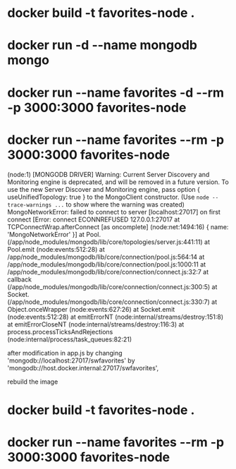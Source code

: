 # docker build -t favorites-node .

# docker run -d --name mongodb mongo 

# docker run --name favorites -d --rm -p 3000:3000 favorites-node

# docker run --name favorites  --rm -p 3000:3000 favorites-node

(node:1) [MONGODB DRIVER] Warning: Current Server Discovery and Monitoring engine is deprecated, and will be removed in a future version. To use the new Server Discover and Monitoring engine, pass option { useUnifiedTopology: true } to the MongoClient constructor.
(Use `node --trace-warnings ...` to show where the warning was created)
MongoNetworkError: failed to connect to server [localhost:27017] on first connect [Error: connect ECONNREFUSED 127.0.0.1:27017
    at TCPConnectWrap.afterConnect [as oncomplete] (node:net:1494:16) {
  name: 'MongoNetworkError'
}]
    at Pool.<anonymous> (/app/node_modules/mongodb/lib/core/topologies/server.js:441:11)
    at Pool.emit (node:events:512:28)
    at /app/node_modules/mongodb/lib/core/connection/pool.js:564:14
    at /app/node_modules/mongodb/lib/core/connection/pool.js:1000:11
    at /app/node_modules/mongodb/lib/core/connection/connect.js:32:7
    at callback (/app/node_modules/mongodb/lib/core/connection/connect.js:300:5)
    at Socket.<anonymous> (/app/node_modules/mongodb/lib/core/connection/connect.js:330:7)
    at Object.onceWrapper (node:events:627:26)
    at Socket.emit (node:events:512:28)
    at emitErrorNT (node:internal/streams/destroy:151:8)
    at emitErrorCloseNT (node:internal/streams/destroy:116:3)
    at process.processTicksAndRejections (node:internal/process/task_queues:82:21)


after modification in app.js  by changing 
'mongodb://localhost:27017/swfavorites' by 'mongodb://host.docker.internal:27017/swfavorites',

rebuild the image
# docker build -t favorites-node .

# docker run --name favorites  --rm -p 3000:3000 favorites-node